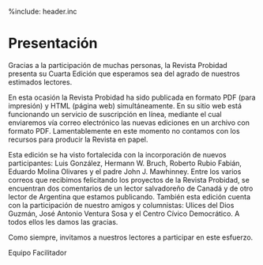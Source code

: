 %include: header.inc

# Presentación

Gracias a la participación de muchas personas, la Revista Probidad presenta su
Cuarta Edición que esperamos sea del agrado de nuestros estimados lectores.

En esta ocasión la Revista Probidad ha sido publicada en formato PDF (para
impresión) y HTML (página web) simultáneamente. En su sitio web está funcionando
un servicio de suscripción en línea, mediante el cual enviaremos vía correo
electrónico las nuevas ediciones en un archivo con formato PDF. Lamentablemente
en este momento no contamos con los recursos para producir la Revista en papel.

Esta edición se ha visto fortalecida con la incorporación de nuevos
participantes: Luis González, Hermann W. Bruch, Roberto Rubio Fabián, Eduardo
Molina Olivares y el padre John J. Mawhinney. Entre los varios correos que
recibimos felicitando los proyectos de la Revista Probidad, se encuentran dos
comentarios de un lector salvadoreño de Canadá y de otro lector de Argentina que
estamos publicando. También esta edición cuenta con la participación de nuestro
amigos y columnistas: Ulices del Dios Guzmán, José Antonio Ventura Sosa y el
Centro Cívico Democrático. A todos ellos les damos las gracias.

Como siempre, invitamos a nuestros lectores a participar en este esfuerzo.

Equipo Facilitador
